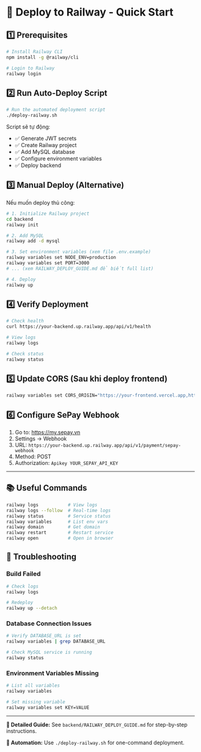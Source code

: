 # 🚀 Deploy to Railway - Quick Start

## 1️⃣ Prerequisites

```bash
# Install Railway CLI
npm install -g @railway/cli

# Login to Railway
railway login
```

## 2️⃣ Run Auto-Deploy Script

```bash
# Run the automated deployment script
./deploy-railway.sh
```

Script sẽ tự động:
- ✅ Generate JWT secrets
- ✅ Create Railway project
- ✅ Add MySQL database
- ✅ Configure environment variables
- ✅ Deploy backend

## 3️⃣ Manual Deploy (Alternative)

Nếu muốn deploy thủ công:

```bash
# 1. Initialize Railway project
cd backend
railway init

# 2. Add MySQL
railway add -d mysql

# 3. Set environment variables (xem file .env.example)
railway variables set NODE_ENV=production
railway variables set PORT=3000
# ... (xem RAILWAY_DEPLOY_GUIDE.md để biết full list)

# 4. Deploy
railway up
```

## 4️⃣ Verify Deployment

```bash
# Check health
curl https://your-backend.up.railway.app/api/v1/health

# View logs
railway logs

# Check status
railway status
```

## 5️⃣ Update CORS (Sau khi deploy frontend)

```bash
railway variables set CORS_ORIGIN="https://your-frontend.vercel.app,https://your-backend.up.railway.app"
```

## 6️⃣ Configure SePay Webhook

1. Go to: https://my.sepay.vn
2. Settings → Webhook
3. URL: `https://your-backend.up.railway.app/api/v1/payment/sepay-webhook`
4. Method: POST
5. Authorization: `Apikey YOUR_SEPAY_API_KEY`

---

## 📚 Useful Commands

```bash
railway logs           # View logs
railway logs --follow  # Real-time logs
railway status         # Service status
railway variables      # List env vars
railway domain         # Get domain
railway restart        # Restart service
railway open           # Open in browser
```

## 🔧 Troubleshooting

### Build Failed
```bash
# Check logs
railway logs

# Redeploy
railway up --detach
```

### Database Connection Issues
```bash
# Verify DATABASE_URL is set
railway variables | grep DATABASE_URL

# Check MySQL service is running
railway status
```

### Environment Variables Missing
```bash
# List all variables
railway variables

# Set missing variable
railway variables set KEY=VALUE
```

---

**📖 Detailed Guide:** See `backend/RAILWAY_DEPLOY_GUIDE.md` for step-by-step instructions.

**🤖 Automation:** Use `./deploy-railway.sh` for one-command deployment.
